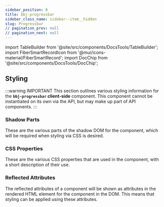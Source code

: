 ```yaml
---
sidebar_position: 0
title: bbj-progressbar
sidebar_class_name: sidebar--item__hidden
slug: Progressbar
// pagination_prev: null
// pagination_next: null
---
```


import TableBuilder from '@site/src/components/DocsTools/TableBuilder';
import FiberSmartRecordIcon from '@mui/icons-material/FiberSmartRecord';
import DocChip from '@site/src/components/DocsTools/DocChip';

<DocChip tooltipText="This component will render with a shadow DOM, an API built into the browser that facilitates encapsulation." label="Shadow" target="_blank" clickable={false} iconName='shadow' />

<DocChip tooltipText="The name of the web component that will render in the DOM." label="bbj-progressbar" clickable={false} iconName='code'/>

## Styling

:::warning IMPORTANT
This section outlines various styling information for the **`bbj-progressbar` client-side** component. This component cannot be instantiated on its own via the API, but may make up part of API components.
:::

### Shadow Parts
These are the various parts of the shadow DOM for the component, which will be required when styling via CSS is desired.
<TableBuilder tag='bbj-progressbar' table="parts"/>

### CSS Properties

  These are the various CSS properties that are used in the component, with a short description of their use.
  
  <TableBuilder tag='bbj-progressbar' table="properties"/>

### Reflected Attributes

  The reflected attributes of a component will be shown as attributes in the rendered HTML element for the component in the DOM. This means that styling can be applied using these attributes.
  
  <TableBuilder tag='bbj-progressbar' table="reflects"/>


